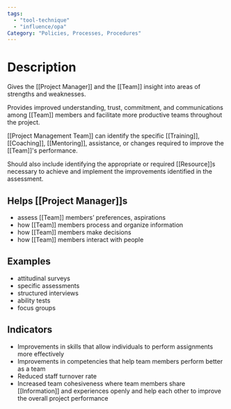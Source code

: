 ```yaml
---
tags:
  - "tool-technique"
  - "influence/opa"
Category: "Policies, Processes, Procedures"
---
```

# Description
Gives the [[Project Manager]] and the [[Team]] insight into areas of strengths and weaknesses.

Provides improved understanding, trust, commitment, and communications among [[Team]] members and facilitate more productive teams throughout the project.

[[Project Management Team]] can identify the specific [[Training]], [[Coaching]], [[Mentoring]], assistance, or changes required to improve the [[Team]]'s performance.

Should also include identifying the appropriate or required [[Resource]]s necessary to achieve and implement the improvements identified in the assessment.
## Helps [[Project Manager]]s
- assess [[Team]] members’ preferences, aspirations
- how [[Team]] members process and organize information
- how [[Team]] members make decisions
- how [[Team]] members interact with people
## Examples
- attitudinal surveys
- specific assessments
- structured interviews
- ability tests
- focus groups
## Indicators
- Improvements in skills that allow individuals to perform assignments more effectively
- Improvements in competencies that help team members perform better as a team
- Reduced staff turnover rate
- Increased team cohesiveness where team members share [[Information]] and experiences openly and help each other to improve the overall project performance
